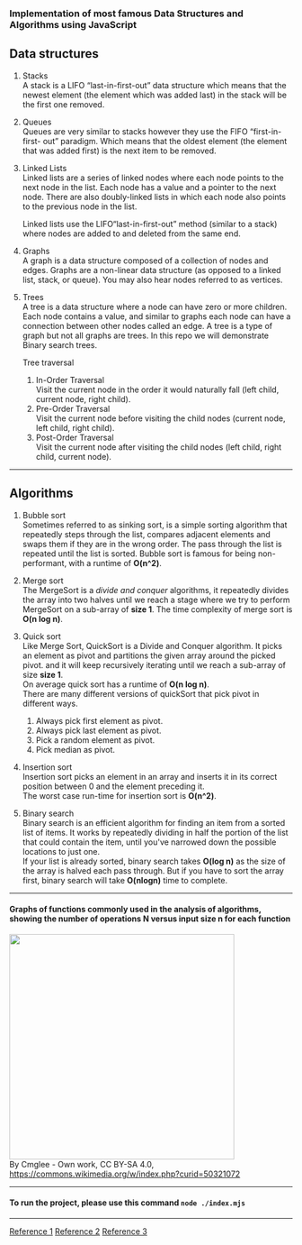 ### Implementation of most famous Data Structures and Algorithms using JavaScript

## Data structures

1. Stacks <br />
   A stack is a LIFO “last-in-first-out” data structure which means that the newest element (the element which was added last) in the stack will be the first one removed.

2. Queues <br />
   Queues are very similar to stacks however they use the FIFO “first-in-first- out” paradigm. Which means that the oldest element (the element that was added first) is the next item to be removed.

3. Linked Lists <br />
   Linked lists are a series of linked nodes where each node points to the next node in the list. Each node has a value and a pointer to the next node. There are also doubly-linked lists in which each node also points to the previous node in the list.

   Linked lists use the LIFO“last-in-first-out” method (similar to a stack) where nodes are added to and deleted from the same end.

4. Graphs <br />
   A graph is a data structure composed of a collection of nodes and edges. Graphs are a non-linear data structure (as opposed to a linked list, stack, or queue). You may also hear nodes referred to as vertices.

5. Trees <br />
   A tree is a data structure where a node can have zero or more children. Each node contains a value, and similar to graphs each node can have a connection between other nodes called an edge. A tree is a type of graph but not all graphs are trees.
   In this repo we will demonstrate Binary search trees. <br />

   Tree traversal<br />

   1. In-Order Traversal<br />
      Visit the current node in the order it would naturally fall (left child, current node, right child).
   2. Pre-Order Traversal<br />
      Visit the current node before visiting the child nodes (current node, left child, right child).
   3. Post-Order Traversal<br />
      Visit the current node after visiting the child nodes (left child, right child, current node).

---

## Algorithms

1. Bubble sort <br />
   Sometimes referred to as sinking sort, is a simple sorting algorithm that repeatedly steps through the list, compares adjacent elements and swaps them if they are in the wrong order. The pass through the list is repeated until the list is sorted.
   Bubble sort is famous for being non-performant, with a runtime of **O(n^2)**.

2. Merge sort <br />
   The MergeSort is a _divide and conquer_ algorithms, it repeatedly divides the array into two halves until we reach a stage where we try to perform MergeSort on a sub-array of **size 1**.
   The time complexity of merge sort is **O(n log n)**.

3. Quick sort <br />
   Like Merge Sort, QuickSort is a Divide and Conquer algorithm. It picks an element as pivot and partitions the given array around the picked pivot. and it will keep recursively iterating until we reach a sub-array of size **size 1**. <br />
   On average quick sort has a runtime of **O(n log n)**. <br />
   There are many different versions of quickSort that pick pivot in different ways.

   1. Always pick first element as pivot.
   2. Always pick last element as pivot.
   3. Pick a random element as pivot.
   4. Pick median as pivot.

4. Insertion sort <br />
   Insertion sort picks an element in an array and inserts it in its correct position between 0 and the element preceding it.<br />
   The worst case run-time for insertion sort is **O(n^2)**.

5. Binary search <br />
   Binary search is an efficient algorithm for finding an item from a sorted list of items. It works by repeatedly dividing in half the portion of the list that could contain the item, until you've narrowed down the possible locations to just one.<br />
   If your list is already sorted, binary search takes **O(log n)** as the size of the array is halved each pass through. But if you have to sort the array first, binary search will take **O(nlogn)** time to complete.

---

#### Graphs of functions commonly used in the analysis of algorithms, showing the number of operations N versus input size n for each function

<img src="https://user-images.githubusercontent.com/2457873/156711561-02065ddb-0abe-42f9-9ad3-e5f1a1687d8c.png" width="400" height="400"><br />
By Cmglee - Own work, CC BY-SA 4.0, https://commons.wikimedia.org/w/index.php?curid=50321072

---

#### To run the project, please use this command `node ./index.mjs`

---

[Reference 1](https://technicalinterviews.dev/)
[Reference 2](https://www.geeksforgeeks.org/)
[Reference 3](https://www.khanacademy.org/computing/computer-science/algorithms/binary-search/a/binary-search)
